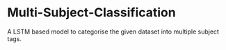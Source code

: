 # Multi-Subject-Classification
A LSTM based model to categorise the given dataset into multiple subject tags. 
